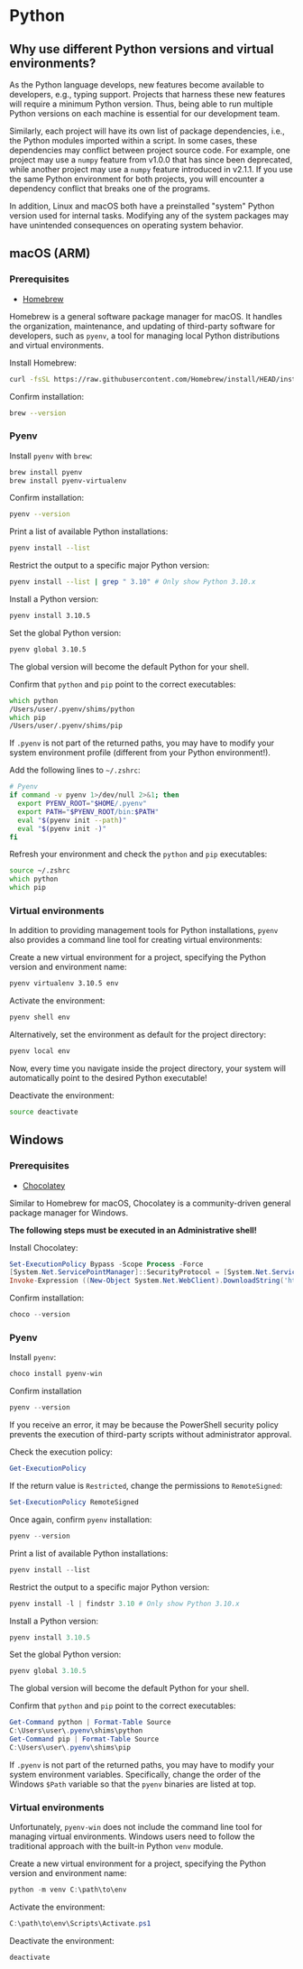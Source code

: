 # Python

## Why use different Python versions and virtual environments?

As the Python language develops, new features become available to developers, e.g., typing support. Projects that harness these new features will require a minimum Python version. Thus, being able to run multiple Python versions on each machine is essential for our development team.

Similarly, each project will have its own list of package dependencies, i.e., the Python modules imported within a script. In some cases, these dependencies may conflict between project source code. For example, one project may use a `numpy` feature from v1.0.0 that has since been deprecated, while another project may use a `numpy` feature introduced in v2.1.1. If you use the same Python environment for both projects, you will encounter a dependency conflict that breaks one of the programs.

In addition, Linux and macOS both have a preinstalled "system" Python version used for internal tasks. Modifying any of the system packages may have unintended consequences on operating system behavior.

## macOS (ARM)

### Prerequisites

- [Homebrew](https://brew.sh)

Homebrew is a general software package manager for macOS. It handles the organization, maintenance, and updating of third-party software for developers, such as `pyenv`, a tool for managing local Python distributions and virtual environments.

Install Homebrew:

```zsh
curl -fsSL https://raw.githubusercontent.com/Homebrew/install/HEAD/install.sh | bash
```

Confirm installation:

```zsh
brew --version
```

### Pyenv

Install `pyenv` with `brew`:

```zsh
brew install pyenv
brew install pyenv-virtualenv
```

Confirm installation:

```zsh
pyenv --version
```

Print a list of available Python installations:

```zsh
pyenv install --list
```

Restrict the output to a specific major Python version:

```zsh
pyenv install --list | grep " 3.10" # Only show Python 3.10.x
```

Install a Python version:

```zsh
pyenv install 3.10.5
```

Set the global Python version:

```zsh
pyenv global 3.10.5
```

The global version will become the default Python for your shell.

Confirm that `python` and `pip` point to the correct executables:

```zsh
which python
/Users/user/.pyenv/shims/python
which pip
/Users/user/.pyenv/shims/pip
```

If `.pyenv` is not part of the returned paths, you may have to modify your system environment profile (different from your Python environment!).

Add the following lines to `~/.zshrc`:

```zsh
# Pyenv
if command -v pyenv 1>/dev/null 2>&1; then
  export PYENV_ROOT="$HOME/.pyenv"
  export PATH="$PYENV_ROOT/bin:$PATH"
  eval "$(pyenv init --path)"
  eval "$(pyenv init -)"
fi
```

Refresh your environment and check the `python` and `pip` executables:

```zsh
source ~/.zshrc
which python
which pip
```

### Virtual environments

In addition to providing management tools for Python installations, `pyenv` also provides a command line tool for creating virtual environments:

Create a new virtual environment for a project, specifying the Python version and environment name:

```zsh
pyenv virtualenv 3.10.5 env
```

Activate the environment:

```zsh
pyenv shell env
```

Alternatively, set the environment as default for the project directory:

```zsh
pyenv local env
```

Now, every time you navigate inside the project directory, your system will automatically point to the desired Python executable!

Deactivate the environment:

```zsh
source deactivate
```

## Windows

### Prerequisites

- [Chocolatey](https://chocolatey.org)

Similar to Homebrew for macOS, Chocolatey is a community-driven general package manager for Windows.

**The following steps must be executed in an Administrative shell!**

Install Chocolatey:

```ps1
Set-ExecutionPolicy Bypass -Scope Process -Force
[System.Net.ServicePointManager]::SecurityProtocol = [System.Net.ServicePointManager]::SecurityProtocol -bor 3072
Invoke-Expression ((New-Object System.Net.WebClient).DownloadString('https://community.chocolatey.org/install.ps1'))
```

Confirm installation:

```ps1
choco --version
```

### Pyenv

Install `pyenv`:

```ps1
choco install pyenv-win
```

Confirm installation

```ps1
pyenv --version
```

If you receive an error, it may be because the PowerShell security policy prevents the execution of third-party scripts without administrator approval.

Check the execution policy:

```ps1
Get-ExecutionPolicy
```

If the return value is `Restricted`, change the permissions to `RemoteSigned`:

```ps1
Set-ExecutionPolicy RemoteSigned
```

Once again, confirm `pyenv` installation:

```ps1
pyenv --version
```

Print a list of available Python installations:

```ps1
pyenv install --list
```

Restrict the output to a specific major Python version:

```ps1
pyenv install -l | findstr 3.10 # Only show Python 3.10.x
```

Install a Python version:

```ps1
pyenv install 3.10.5
```

Set the global Python version:

```ps1
pyenv global 3.10.5
```

The global version will become the default Python for your shell.

Confirm that `python` and `pip` point to the correct executables:

```ps1
Get-Command python | Format-Table Source
C:\Users\user\.pyenv\shims\python
Get-Command pip | Format-Table Source
C:\Users\user\.pyenv\shims\pip
```

If `.pyenv` is not part of the returned paths, you may have to modify your system environment variables. Specifically, change the order of the Windows `$Path` variable so that the `pyenv` binaries are listed at top.

### Virtual environments

Unfortunately, `pyenv-win` does not include the command line tool for managing virtual environments. Windows users need to follow the traditional approach with the built-in Python `venv` module.

Create a new virtual environment for a project, specifying the Python version and environment name:

```ps1
python -m venv C:\path\to\env
```

Activate the environment:

```ps1
C:\path\to\env\Scripts\Activate.ps1
```

Deactivate the environment:

```ps1
deactivate
```
